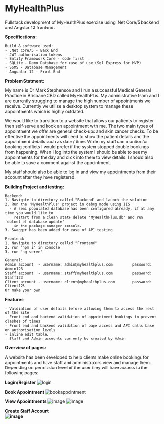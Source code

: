 # MyHealthPlus
Fullstack development of MyHealthPlus exercise using .Net Core/5 backend and Angular 12 frontend.

<strong>Specifications:</strong> 
    
    Build & software used:
    - .Net Core/5 - Back End
    - JWT authorisation tokens
    - Entity Framework Core - code first
    - SQLite - Demo Database for ease of use (Sql Express for MVP)
    - SSMS - Database Management
    - Angualar 12 - Front End

<strong>Problem Statment:</strong>
 
My name is Dr Mark Stephenson and I run a successful Medical General Practice in Brisbane CBD called MyHealthPlus. My administrative team and I are currently struggling to manage the high number of appointments we receive. Currently we utilise a desktop system to manage these appointments which is highly outdated.

We would like to transition to a website that allows our patients to register then self-serve and book an appointment with me. The two main types of appointment we offer are general check-ups and skin cancer checks. To be effective the appointments will need to show the patient details and the appointment details such as date / time. While my staff can monitor for booking conflicts I would prefer if the system stopped double bookings from happening. When I log into the system I should be able to see my appointments for the day and click into them to view details. I should also be able to save a comment against the appointment.

My staff should also be able to log in and view my appointments from their account after they have registered.

<strong>Building Project and testing:</strong> 

    Backend:
    1. Navigate to directory called "Backend" and launch the solution
    2. Run the 'MyHealthPlus' project in debug mode using IIS
      - A semi populated database has been configured already, if at any time you would like to 
        restart from a clean state delete 'MyHealthPlus.db' and run 'dotnet ef database update' 
        in the package manager console.
    3. Swagger has been added for ease of API testing
    
    Frontend:
    1. Navigate to directory called "Frontend"
    2. run 'npm i' in console
    3. run 'ng serve'
    
    General:
    Admin account  - username: admin@myhealthplus.com         password: Admin123
    Staff account  - username: staff@myhealthplus.com         password: Staff123
    Client account - username: client@myhealthplus.com        password: Client123
    Or make your own
 
<strong>Features:</strong> 

    - Valdiation of user details before allowing them to access the rest of the site
    - Front end and backend validation of appointment bookings to prevent clashes of times
    - Front end and backend validation of page access and API calls base on authorisation levels
    - inline edit table.
    - Staff and Admin accounts can only be created by Admin
 
<strong>Overview of pages:</strong> 

A website has been developed to help clients make online bookings for appointments and have staff and administrators view and manage them.
Depending on permission level of the user they will have access to the following pages:

<b>Login/Register</b>
![login](https://user-images.githubusercontent.com/21240686/123115782-b5277b80-d483-11eb-9064-b8dab37f4f61.png)

<b>Book Appointment</b>
![bookappointment](https://user-images.githubusercontent.com/21240686/123116434-40a10c80-d484-11eb-87ec-17f011f40134.png)

<b>View Appointments</b>
![image](https://user-images.githubusercontent.com/21240686/123116538-56aecd00-d484-11eb-93f4-2896031c6da1.png)
![image](https://user-images.githubusercontent.com/21240686/123116624-67f7d980-d484-11eb-863f-a6938a1f9b87.png)

<b>Create Staff Account<b/>    
![image](https://user-images.githubusercontent.com/21240686/123116679-75ad5f00-d484-11eb-9489-18a6ac1844fd.png) 



